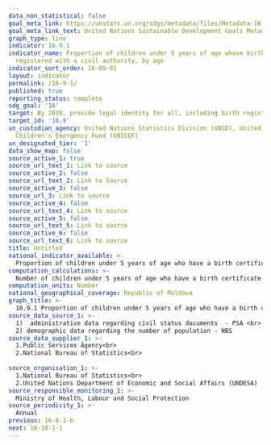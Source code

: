 ```yaml
---
data_non_statistical: false
goal_meta_link: https://unstats.un.org/sdgs/metadata/files/Metadata-16-09-01.pdf
goal_meta_link_text: United Nations Sustainable Development Goals Metadata (pdf 1361kB)
graph_type: line
indicator: 16.9.1
indicator_name: Proportion of children under 5 years of age whose births have been
  registered with a civil authority, by age
indicator_sort_order: 16-09-01
layout: indicator
permalink: /16-9-1/
published: true
reporting_status: complete
sdg_goal: '16'
target: By 2030, provide legal identity for all, including birth registration
target_id: '16.9'
un_custodian_agency: United Nations Statistics Division (UNSD), United Nations International
  Children's Emergency Fund (UNICEF)
un_designated_tier: '1'
data_show_map: false
source_active_1: true
source_url_text_1: Link to source
source_active_2: false
source_url_text_2: Link to Source
source_active_3: false
source_url_3: Link to source
source_active_4: false
source_url_text_4: Link to source
source_active_5: false
source_url_text_5: Link to source
source_active_6: false
source_url_text_6: Link to source
title: Untitled
national_indicator_available: >-
  Proportion of children under 5 years of age who have a birth certificate
computation_calculations: >-
  Number of children under 5 years of age who have a birth certificate out of the total number of children under 5 years of age *100
computation_units: Number
national_geographical_coverage: Republic of Moldova
graph_title: >-
  16.9.1 Proportion of children under 5 years of age who have a birth certificate 
source_data_source_1: >-
  1)  administrative data regarding civil status documents  - PSA <br> 
  2) demographic data regarding the number of population - NBS 
source_data_supplier_1: >-
  1.Public Services Agency<br> 
  2.National Bureau of Statistics<br> 
  
source_organisation_1: >-
  1.National Bureau of Statistics<br> 
  2.United Nations Department of Economic and Social Affairs (UNDESA)
source_responsible_monitoring_1: >-
  Ministry of Health, Labour and Social Protection
source_periodicity_1: >-
  Annual
previous: 16-8-1-b
next: 16-10-1-1
---
```

